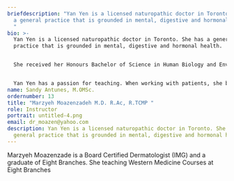 ```yaml
---
briefdescription: "Yan Yen is a licensed naturopathic doctor in Toronto. She has
  a general practice that is grounded in mental, digestive and hormonal health.
  "
bio: >-
  Yan Yen is a licensed naturopathic doctor in Toronto. She has a general
  practice that is grounded in mental, digestive and hormonal health.   


  She received her Honours Bachelor of Science in Human Biology and Environmental Sciences from the University of Toronto. Along with her naturopathic education, she has additional training in acupuncture and Traditional Chinese Medicine including completion of an internship at the Guangzhou University of Chinese Medicine in China.  


  Yan Yen has a passion for teaching. When working with patients, she believe that a doctors main role is teacher. Outside of patient appointments, she leads various workshops and teaches students in biomedicine.
name: Sandy Antunes, M.OMSc.
ordernumber: 13
title: "Marzyeh Moazenzadeh M.D. R.Ac, R.TCMP "
role: Instructor
portrait: untitled-4.png
email: dr_moazen@yahoo.com
description: Yan Yen is a licensed naturopathic doctor in Toronto. She has a
  general practice that is grounded in mental, digestive and hormonal health.
---
```

Marzyeh Moazenzade is a Board Certified Dermatologist (IMG) and a graduate of Eight Branches. She teaching Western Medicine Courses at Eight Branches
